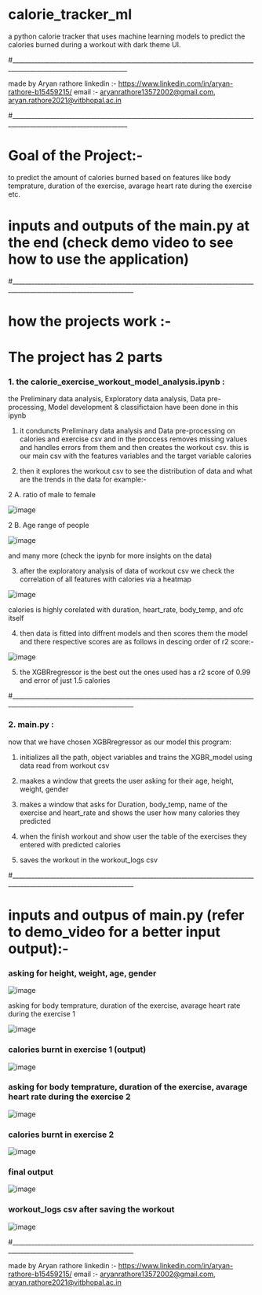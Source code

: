 # calorie_tracker_ml
a python calorie tracker that uses machine learning models to predict the calories burned during a workout with dark theme UI.

#___________________________________________________________________________________________________________________

made by Aryan rathore 
linkedin :- https://www.linkedin.com/in/aryan-rathore-b15459215/ 
email :- aryanrathore13572002@gmail.com, aryan.rathore2021@vitbhopal.ac.in

#___________________________________________________________________________________________________________________

# Goal of the Project:-
to predict the amount of calories burned based on features like body temprature, duration of the exercise, avarage heart rate during the exercise etc.

# inputs and outputs of the main.py at the end (check demo video to see how to use the application)

#_____________________________________________________________________________________________________________________

# how the projects work :- 

# The project has 2 parts 

### 1. the calorie_exercise_workout_model_analysis.ipynb :

the Preliminary data analysis, Exploratory data analysis, Data pre-processing, Model development & classifictaion have been done in this ipynb

1. it conduncts Preliminary data analysis and Data pre-processing on calories and exercise csv and in the proccess removes missing values and handles errors from them and then creates the workout csv. this is our main csv with the features variables and the target variable calories

2. then it explores the workout csv to see the distribution of data and what are the trends in the data for example:-

2 A. ratio of male to female

![image](https://user-images.githubusercontent.com/91218998/223949818-621a734a-e112-4a9f-a7c3-5788eeee44c3.png)

2 B. Age range of people 

![image](https://user-images.githubusercontent.com/91218998/223950036-3b2dc960-7812-435b-8b1a-174aa2c8b4b9.png)

and many more (check the ipynb for more insights on the data)

3. after the exploratory analysis of data of workout csv we check the correlation of all features with calories via a heatmap

![image](https://user-images.githubusercontent.com/91218998/223950798-ba628823-087b-48a0-9b78-ae30b11eb719.png)

calories is highly corelated with duration, heart_rate, body_temp, and ofc itself

4. then data is fitted into diffrent models and then scores them the model and there respective scores are as follows in descing order of r2 score:-

![image](https://user-images.githubusercontent.com/91218998/223951370-074a0713-3d66-41b1-9585-cd0b32381439.png)

5. the XGBRregressor is the best out the ones used has a r2 score of 0.99 and error of just 1.5 calories

#_____________________________________________________________________________________________________________________

### 2. main.py :

now that we have chosen XGBRregressor as our model this program:

1. initializes all the path, object variables and trains the XGBR_model using data read from workout csv

2. maakes a window that greets the user asking for their age, height, weight, gender

3. makes a window that asks for Duration, body_temp, name of the exercise and heart_rate and shows the user how many calories they predicted

4. when the finish workout and show user the table of the exercises they entered with predicted calories

5. saves the workout in the workout_logs csv

#_____________________________________________________________________________________________________________________

# inputs and outpus of main.py (refer to demo_video for a better input output):-

### asking for height, weight, age, gender 

![image](https://user-images.githubusercontent.com/91218998/223958596-b8b3b652-b513-43e8-82fe-df7a2193d5c3.png)

asking for body temprature, duration of the exercise, avarage heart rate during the exercise 1

![image](https://user-images.githubusercontent.com/91218998/223958388-9ca811d5-483a-4174-a2a6-145f28387e36.png)

### calories burnt in exercise 1 (output)

![image](https://user-images.githubusercontent.com/91218998/223958900-961b8b7d-7024-40a5-81fa-12e5800f248a.png)

### asking for body temprature, duration of the exercise, avarage heart rate during the exercise 2

![image](https://user-images.githubusercontent.com/91218998/223959166-1a2f05e2-7a66-48f3-b361-5ec3f7afa285.png)

### calories burnt in exercise 2

![image](https://user-images.githubusercontent.com/91218998/223959345-d013170a-ea3d-4c93-85eb-7033d07dd8c8.png)

### final output

![image](https://user-images.githubusercontent.com/91218998/223959498-90ea2783-398b-45b7-822e-4b4cabb05e38.png)

### workout_logs csv after saving the workout

![image](https://user-images.githubusercontent.com/91218998/223959640-edd0e76e-2886-47ee-a49a-643eef679f11.png)

#_____________________________________________________________________________________________________________________

made by Aryan rathore 
linkedin :- https://www.linkedin.com/in/aryan-rathore-b15459215/ 
email :- aryanrathore13572002@gmail.com, aryan.rathore2021@vitbhopal.ac.in
